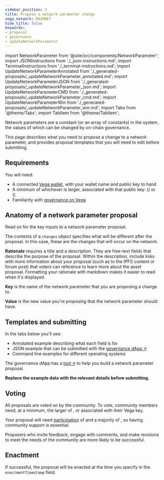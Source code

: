 ```yaml
---
sidebar_position: 3
title: Propose a network parameter change
vega_network: MAINNET
hide_title: false
keywords:
- proposal
- governance
- updateNetworkParameter
---
```

import NetworkParameter from '@site/src/components/NetworkParameter';
import JSONInstructions from './_json-instructions.md';
import TerminalInstructions from './_terminal-instructions.md';
import UpdateNetworkParameterAnnotated from './_generated-proposals/_updateNetworkParameter_annotated.md';
import UpdateNetworkParameterJSON from './_generated-proposals/_updateNetworkParameter_json.md';
import UpdateNetworkParameterCMD from './_generated-proposals/_updateNetworkParameter_cmd.md';
import UpdateNetworkParameterWin from './_generated-proposals/_updateNetworkParameter_win.md';
import Tabs from '@theme/Tabs';
import TabItem from '@theme/TabItem';

Network parameters are a constant (or an array of constants) in the system, the values of which can be changed by on-chain governance.

This page describes what you need to propose a change to a network parameter, and provides proposal templates that you will need to edit before submitting.

## Requirements

You will need:
* A connected [Vega wallet](../../tools/vega-wallet/index.md), with your wallet name and public key to hand
* A minimum of whichever is larger, associated with that public key: <NetworkParameter frontMatter={frontMatter} param="governance.proposal.updateNetParam.minProposerBalance" hideValue={true}/> (<NetworkParameter frontMatter={frontMatter} param="governance.proposal.updateNetParam.minProposerBalance" hideName={true} formatter="governanceToken" suffix="tokens"/>) or <NetworkParameter frontMatter={frontMatter} param="spam.protection.proposal.min.tokens" hideValue={true}/> (<NetworkParameter frontMatter={frontMatter} param="spam.protection.proposal.min.tokens" hideName={true} formatter="governanceToken"  formatter="governanceToken" suffix="tokens"/>)
* Familiarity with [governance on Vega](../../concepts/governance.md)

## Anatomy of a network parameter proposal
Read on for the key inputs to a network parameter proposal.

The contents of a `changes` object specifies what will be different after the proposal. In this case, these are the changes that will occur on the network.

**Rationale** requires a title and a description. They are free-text fields that describe the purpose of the proposal. Within the description, include links with more information about your proposal (such as to the IPFS content or forum post) that voters can reference to learn more about the asset proposal. Formatting your rationale with markdown makes it easier to read when it's displayed.

**Key** is the name of the network parameter that you are proposing a change to.

**Value** is the new value you're proposing that the network parameter should have.

## Templates and submitting
In the tabs below you'll see:

* Annotated example describing what each field is for
* JSON example that can be submitted with the [governance dApp ↗](https://governance.fairground.wtf/proposals/propose/raw)
* Command line examples for different operating systems

The governance dApp has a [tool ↗](https://governance.fairground.wtf/proposals/propose/network-parameter) to help you build a network parameter proposal. 

**Replace the example data with the relevant details before submitting.**

<Tabs groupId="updateNetworkParameter">
  <TabItem value="annotated" label="Annotated example">
    <UpdateNetworkParameterAnnotated />
  </TabItem>
  <TabItem value="json" label="Governance dApp (JSON)">
    <JSONInstructions />
    <UpdateNetworkParameterJSON />
  </TabItem>
  <TabItem value="cmd" label="Command line (Linux / OSX)">
    <TerminalInstructions />
    <UpdateNetworkParameterCMD />
  </TabItem>
  <TabItem value="win" label="Command line (Windows)">
    <TerminalInstructions />
    <UpdateNetworkParameterWin />
  </TabItem>
</Tabs>

## Voting
All proposals are voted on by the community. To vote, community members need, at a minimum, the larger of <NetworkParameter frontMatter={frontMatter} param="governance.proposal.updateNetParam.minVoterBalance" suffix="tokens" hideName={true} formatter="governanceToken" />, or <NetworkParameter formatter="governanceToken" frontMatter={frontMatter} param="spam.protection.voting.min.tokens" suffix="tokens" hideName={true} /> associated with their Vega key. 

Your proposal will need [participation](../../concepts/governance.md#how-a-proposals-outcome-is-calculated) of <NetworkParameter frontMatter={frontMatter} param="governance.proposal.updateNetParam.requiredParticipation" formatter="percent" hideName={true} /> and a majority of <NetworkParameter frontMatter={frontMatter} param="governance.proposal.updateNetParam.requiredMajority" formatter="percent" hideName={true} />, so having community support is essential.

Proposers who invite feedback, engage with comments, and make revisions to meet the needs of the community are more likely to be successful.

## Enactment
If successful, the proposal will be enacted at the time you specify in the `enactmentTimestamp` field.